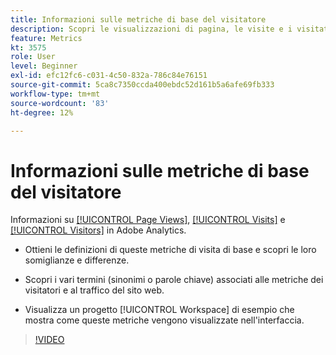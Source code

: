 ```yaml
---
title: Informazioni sulle metriche di base del visitatore
description: Scopri le visualizzazioni di pagina, le visite e i visitatori in Adobe Analytics. Ottieni informazioni approfondite sulle metriche visitatore di base, utili per comprendere il traffico del tuo sito web.
feature: Metrics
kt: 3575
role: User
level: Beginner
exl-id: efc12fc6-c031-4c50-832a-786c84e76151
source-git-commit: 5ca8c7350ccda400ebdc52d161b5a6afe69fb333
workflow-type: tm+mt
source-wordcount: '83'
ht-degree: 12%

---
```


# Informazioni sulle metriche di base del visitatore

Informazioni su [[!UICONTROL Page Views]](https://experienceleague.adobe.com/docs/analytics/components/metrics/page-views.html?lang=it), [[!UICONTROL Visits]](https://experienceleague.adobe.com/docs/analytics/components/metrics/visits.html?lang=it) e [[!UICONTROL Visitors]](https://experienceleague.adobe.com/docs/analytics/components/metrics/unique-visitors.html?lang=it) in Adobe Analytics.

* Ottieni le definizioni di queste metriche di visita di base e scopri le loro somiglianze e differenze.

* Scopri i vari termini (sinonimi o parole chiave) associati alle metriche dei visitatori e al traffico del sito web.

* Visualizza un progetto [!UICONTROL Workspace] di esempio che mostra come queste metriche vengono visualizzate nell&#39;interfaccia.

>[!VIDEO](https://video.tv.adobe.com/v/28774/?quality=12&learn=on)

